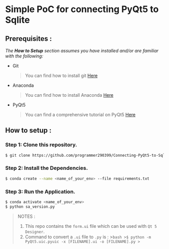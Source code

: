 # Simple PoC for connecting PyQt5 to Sqlite 

## Prerequisites : 
_The **How to Setup** section assumes you have installed and/or are familiar with the following:_
* Git 
    > You can find how to install git [Here](https://www.linode.com/docs/development/version-control/how-to-install-git-on-linux-mac-and-windows/)
* Anaconda
    > You can find how to install Anaconda [Here](https://www.datacamp.com/community/tutorials/installing-anaconda-windows)
* PyQt5 
    > You can find a comprehensive tutorial on PyQt5 [Here](https://www.youtube.com/playlist?list=PLzMcBGfZo4-lB8MZfHPLTEHO9zJDDLpYj)


## How to setup :

### Step 1: Clone this repository.
```bash
$ git clone https://github.com/programmer290399/Connecting-PyQt5-to-Sqlite.git
```

### Step 2: Install the Dependencies.
```bash
$ conda create --name <name_of_your_env> --file requirements.txt 
```
### Step 3: Run the Application.

```bash
$ conda activate <name_of_your_env>
$ python sa_version.py
```


> NOTES : 
>1. This repo contains the `form.ui` file which can be used with `Qt 5 Designer`.
>2. Command to convert a `.ui` file to `.py` is :
    >```bash
    >$ python -m PyQt5.uic.pyuic -x [FILENAME].ui -o [FILENAME].py
    >```
